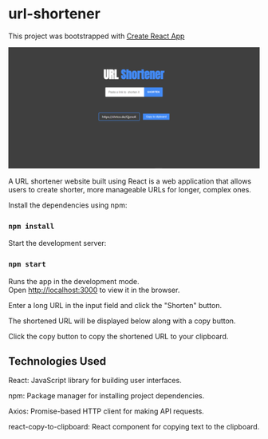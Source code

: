 # url-shortener

This project was bootstrapped with [Create React App](https://github.com/facebook/create-react-app)

![Project Preview](./src/url_shortener.png)

A URL shortener website built using React is a web application that allows users to create shorter, more manageable URLs for longer, complex ones.

Install the dependencies using npm:
### `npm install`

Start the development server:
### `npm start`

Runs the app in the development mode.<br />
Open [http://localhost:3000](http://localhost:3000) to view it in the browser.

Enter a long URL in the input field and click the "Shorten" button.

The shortened URL will be displayed below along with a copy button.

Click the copy button to copy the shortened URL to your clipboard.


## Technologies Used

React: JavaScript library for building user interfaces. 

npm: Package manager for installing project dependencies. 

Axios: Promise-based HTTP client for making API requests. 

react-copy-to-clipboard: React component for copying text to the clipboard.
